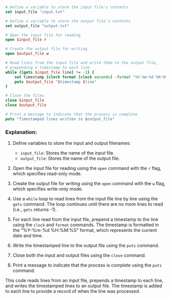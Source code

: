 ```tcl

# Define a variable to store the input file's contents
set input_file "input.txt"

# Define a variable to store the output file's contents
set output_file "output.txt"

# Open the input file for reading
open $input_file r

# Create the output file for writing
open $output_file w

# Read lines from the input file and write them to the output file,
# prepending a timestamp to each line
while {[gets $input_file line] != -1} {
    set timestamp [clock format [clock seconds] -format "%Y-%m-%d %H:%M:%S"]
    puts $output_file "$timestamp $line"
}

# Close the files
close $input_file
close $output_file

# Print a message to indicate that the process is complete
puts "Timestamped lines written to $output_file"

```

### Explanation:
1. Define variables to store the input and output filenames:
   - `input_file`: Stores the name of the input file.
   - `output_file`: Stores the name of the output file.

2. Open the input file for reading using the `open` command with the `r` flag, which specifies read-only mode.

3. Create the output file for writing using the `open` command with the `w` flag, which specifies write-only mode.

4. Use a `while` loop to read lines from the input file line by line using the `gets` command. The loop continues until there are no more lines to read (i.e., `gets` returns -1).

5. For each line read from the input file, prepend a timestamp to the line using the `clock` and `format` commands. The timestamp is formatted in the "%Y-%m-%d %H:%M:%S" format, which represents the current date and time.

6. Write the timestamped line to the output file using the `puts` command.

7. Close both the input and output files using the `close` command.

8. Print a message to indicate that the process is complete using the `puts` command.

This code reads lines from an input file, prepends a timestamp to each line, and writes the timestamped lines to an output file. The timestamp is added to each line to provide a record of when the line was processed.